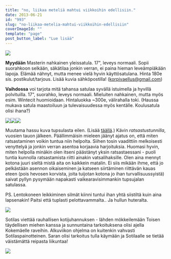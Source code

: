 ```yaml
---
title: "no, liikaa meteliä mahtui viikkoihin edellisiin."
date: 2013-06-21
id: "993"
slug: "no-liikaa-metelia-mahtui-viikkoihin-edellisiin"
coverImageId: ""
template: "page"
post_button_label: "Lue lisää"
---
```


[![](/images/IMG_0176.JPG)](http://1.bp.blogspot.com/-0U2XVIpXYC4/UcPxA8Vmi8I/AAAAAAAAGEM/geOSF58yk9g/s1600/IMG_0176.JPG)

**Myydään** Masterin nahkainen yleissatula. 17", leveys normaali. Sopii suorahkoon selkään, säkätilaa jonkin verran, ei paina hieman leveämpiäkään lapoja. Elämää nähnyt, mutta menee vielä hyvin käyttösatulana. Hinta 180e sis. postikulut/tarjous. Lisää kuvia sähköpostilla! (korpivaellus@gmail.com)

**Vaihdossa** voi tarjota mitä tahansa satulaa syvällä istuimella ja hyvillä polvituilla. 17", suorahko, leveys normaali. Mieluiten nahkainen, mutta myös esim. Wintecit huomioidaan. Hintaluokka ~300e, välirahalla toki. (Haussa mukava satula maastoiluun ja tulevaisuudessa myös kentälle. Koulusatula olisi ihana?)

[![](/images/tupsu14.JPG)](http://2.bp.blogspot.com/-lnSeUByGUkU/UcPxIk6uViI/AAAAAAAAGEY/0RsXcNMSc2g/s1600/tupsu14.JPG)[![](/images/tupsu11.JPG)](http://3.bp.blogspot.com/-lDLh672xIO4/UcPxI3Hn-NI/AAAAAAAAGEc/dUEs_uGpOHI/s1600/tupsu11.JPG)[![](/images/tupsu13.JPG)](http://4.bp.blogspot.com/-z2jKsE-GNhI/UcPxI4FXbOI/AAAAAAAAGEg/ycKhUjLQCNk/s1600/tupsu13.JPG)

Muutama hassu kuva tupsulasta eilen. (Lisää [täällä](http://maisaw.otukset.fi/kuvat/2013/20.6.+Tupsujalat/).) Kävin _ratsastustunnilla_, vuosien tauon jälkeen. Päällimmäisin mieleen jäänyt ajatus on, että miten ratsastaminen voikin tuntua niin helpolta. Siihen tosin vaadittiin melkoisesti venyttelyä ja jonkin verran asentoa korjaavia harjoituksia. Huomasi hyvin, miten helpolla minäkin olen itseni päästänyt yksin ratsastaessani - puoli tuntia kunnolla ratsastamista riitti ainakin vatsalihaksille. Olen aina mennyt kotona juuri sieltä mistä aita on kaikkein matalin. Ei siis mikään ihme, että jo pelkästään asennon oikaiseminen ja katseen siirtäminen riittävän kauas eteen (pois hevosen korvista, joita tuijotan kotona jo ihan turvallisuussyistä) saivat pyllyn pysymään napakasti vaikearavisimmankin tupsujalan satulassa.

PS. Lentokoneen leikkiminen silmät kiinni tuntui ihan yhtä siistiltä kuin aina lapsenakin! Paitsi että tuplasti pelottavammalta.. Ja hullun huteralta.

[![](/images/IMG_0179.JPG)](http://2.bp.blogspot.com/-c73HYsWFCUE/UcPxA7vgj2I/AAAAAAAAGEI/QlpAooJmOgo/s1600/IMG_0179.JPG)

Sotilas viettää rauhallisen kotijuhannuksen - lähden mökkeilemään Toisen täydellisen miehen kanssa ja sunnuntaina tarkoituksena olisi ajella Kokemäelle raveihin. Alkuviikon ohjelma on kuitenkin vahvasti Sotilaspainotteinen. Saran olisi tarkoitus tulla käymään ja Sotilaalle se tietää väistämättä reipasta liikuntaa!

[![](/images/ak.jpg)](http://1.bp.blogspot.com/-6NLXGDRlQug/UcP6zDOHB2I/AAAAAAAAGFA/GAHHTh_WIlA/s1600/ak.jpg)
